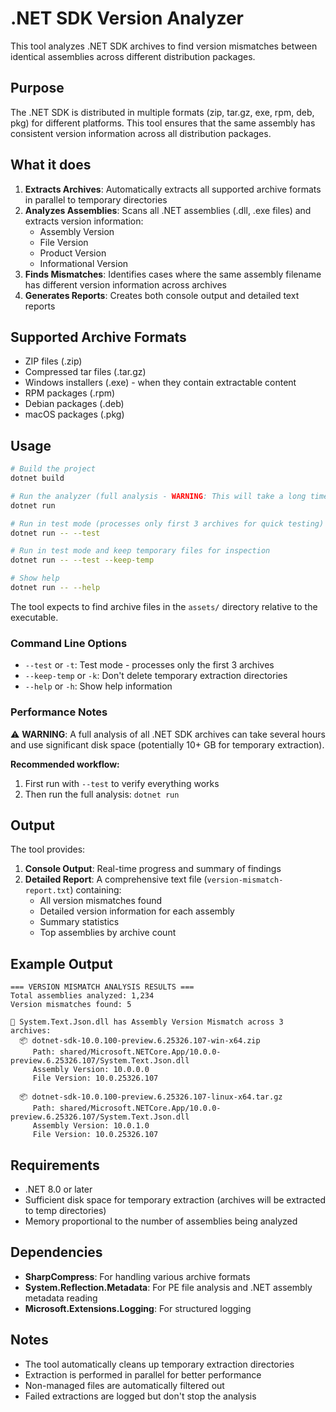 # .NET SDK Version Analyzer

This tool analyzes .NET SDK archives to find version mismatches between identical assemblies across different distribution packages.

## Purpose

The .NET SDK is distributed in multiple formats (zip, tar.gz, exe, rpm, deb, pkg) for different platforms. This tool ensures that the same assembly has consistent version information across all distribution packages.

## What it does

1. **Extracts Archives**: Automatically extracts all supported archive formats in parallel to temporary directories
2. **Analyzes Assemblies**: Scans all .NET assemblies (.dll, .exe files) and extracts version information:
   - Assembly Version
   - File Version  
   - Product Version
   - Informational Version
3. **Finds Mismatches**: Identifies cases where the same assembly filename has different version information across archives
4. **Generates Reports**: Creates both console output and detailed text reports

## Supported Archive Formats

- ZIP files (.zip)
- Compressed tar files (.tar.gz)
- Windows installers (.exe) - when they contain extractable content
- RPM packages (.rpm)
- Debian packages (.deb)
- macOS packages (.pkg)

## Usage

```bash
# Build the project
dotnet build

# Run the analyzer (full analysis - WARNING: This will take a long time!)
dotnet run

# Run in test mode (processes only first 3 archives for quick testing)
dotnet run -- --test

# Run in test mode and keep temporary files for inspection
dotnet run -- --test --keep-temp

# Show help
dotnet run -- --help
```

The tool expects to find archive files in the `assets/` directory relative to the executable.

### Command Line Options

- `--test` or `-t`: Test mode - processes only the first 3 archives
- `--keep-temp` or `-k`: Don't delete temporary extraction directories
- `--help` or `-h`: Show help information

### Performance Notes

⚠️ **WARNING**: A full analysis of all .NET SDK archives can take several hours and use significant disk space (potentially 10+ GB for temporary extraction). 

**Recommended workflow:**
1. First run with `--test` to verify everything works
2. Then run the full analysis: `dotnet run`

## Output

The tool provides:

1. **Console Output**: Real-time progress and summary of findings
2. **Detailed Report**: A comprehensive text file (`version-mismatch-report.txt`) containing:
   - All version mismatches found
   - Detailed version information for each assembly
   - Summary statistics
   - Top assemblies by archive count

## Example Output

```
=== VERSION MISMATCH ANALYSIS RESULTS ===
Total assemblies analyzed: 1,234
Version mismatches found: 5

🔴 System.Text.Json.dll has Assembly Version Mismatch across 3 archives:
  📦 dotnet-sdk-10.0.100-preview.6.25326.107-win-x64.zip
     Path: shared/Microsoft.NETCore.App/10.0.0-preview.6.25326.107/System.Text.Json.dll
     Assembly Version: 10.0.0.0
     File Version: 10.0.25326.107

  📦 dotnet-sdk-10.0.100-preview.6.25326.107-linux-x64.tar.gz
     Path: shared/Microsoft.NETCore.App/10.0.0-preview.6.25326.107/System.Text.Json.dll
     Assembly Version: 10.0.1.0
     File Version: 10.0.25326.107
```

## Requirements

- .NET 8.0 or later
- Sufficient disk space for temporary extraction (archives will be extracted to temp directories)
- Memory proportional to the number of assemblies being analyzed

## Dependencies

- **SharpCompress**: For handling various archive formats
- **System.Reflection.Metadata**: For PE file analysis and .NET assembly metadata reading
- **Microsoft.Extensions.Logging**: For structured logging

## Notes

- The tool automatically cleans up temporary extraction directories
- Extraction is performed in parallel for better performance
- Non-managed files are automatically filtered out
- Failed extractions are logged but don't stop the analysis
